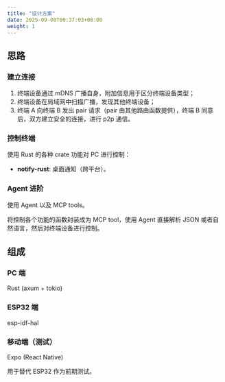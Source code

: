 ```yaml
---
title: "设计方案"
date: 2025-09-08T00:37:03+08:00
weight: 1
---
```


## 思路

### 建立连接

1. 终端设备通过 mDNS 广播自身，附加信息用于区分终端设备类型；
2. 终端设备在局域网中扫描广播，发现其他终端设备；
3. 终端 A 向终端 B 发出 pair 请求（pair 由其他路由函数提供），终端 B 同意后，双方建立安全的连接，进行 p2p 通信。

### 控制终端

使用 Rust 的各种 crate 功能对 PC 进行控制：

- **notify-rust**: 桌面通知（跨平台）。

### Agent 进阶

使用 Agent 以及 MCP tools。

将控制各个功能的函数封装成为 MCP tool，使用 Agent 直接解析 JSON 或者自然语言，然后对终端设备进行控制。

## 组成

### PC 端

Rust (axum + tokio)

### ESP32 端

esp-idf-hal

### 移动端（测试）

Expo (React Native)

用于替代 ESP32 作为前期测试。
